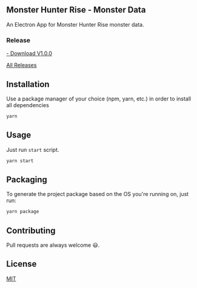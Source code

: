 ## Monster Hunter Rise - Monster Data

An Electron App for Monster Hunter Rise monster data.

### Release

[- Download V1.0.0](https://github.com/Shimrockx/mhrise-monster-data-desktop/releases/download/v1.0.0/MHRise.Monster.Data-win32-x64.rar) 

[All Releases](https://github.com/Shimrockx/mhrise-monster-data-desktop/releases)

## Installation

Use a package manager of your choice (npm, yarn, etc.) in order to install all dependencies

```bash
yarn
```

## Usage

Just run `start` script.

```bash
yarn start
```

## Packaging

To generate the project package based on the OS you're running on, just run:

```bash
yarn package
```

## Contributing

Pull requests are always welcome 😃.

## License

[MIT](https://choosealicense.com/licenses/mit/)
